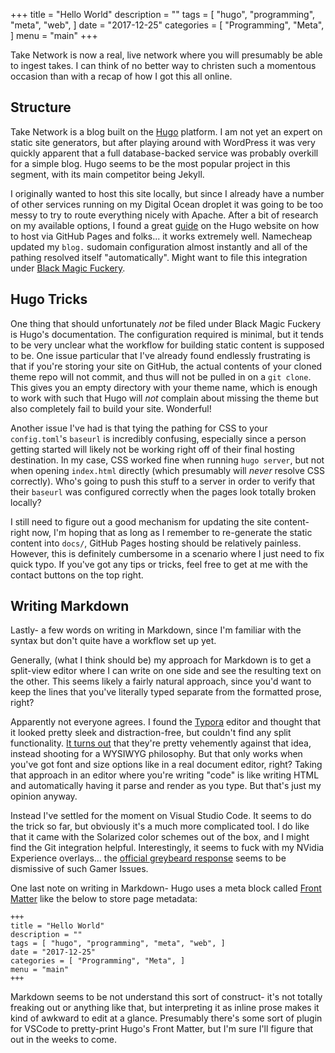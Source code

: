 +++
title = "Hello World"
description = ""
tags = [
    "hugo",
    "programming",
    "meta",
    "web",
]
date = "2017-12-25"
categories = [
    "Programming",
    "Meta",
]
menu = "main"
+++

Take Network is now a real, live network where you will presumably be able to ingest takes. I can think of no better way to christen such a momentous occasion than with a recap of how I got this all online.
<!--more-->
## Structure

Take Network is a blog built on the [Hugo](http://gohugo.io) platform. I am not yet an expert on static site generators, but after playing around with WordPress it was very quickly apparent that a full database-backed service was probably overkill for a simple blog. Hugo seems to be the most popular project in this segment, with its main competitor being Jekyll.

I originally wanted to host this site locally, but since I already have a number of other services running on my Digital Ocean droplet it was going to be too messy to try to route everything nicely with Apache. After a bit of research on my available options, I found a great [guide](https://gohugo.io/hosting-and-deployment/hosting-on-github/) on the Hugo website on how to host via GitHub Pages and folks... it works extremely well. Namecheap updated my `blog.` sudomain configuration almost instantly and all of the pathing resolved itself "automatically". Might want to file this integration under [Black Magic Fuckery](https://www.reddit.com/r/blackmagicfuckery/).

## Hugo Tricks

One thing that should unfortunately _not_ be filed under Black Magic Fuckery is Hugo's documentation. The configuration required is minimal, but it tends to be very unclear what the workflow for building static content is supposed to be. One issue particular that I've already found endlessly frustrating is that if you're storing your site on GitHub, the actual contents of your cloned theme repo will not commit, and thus will not be pulled in on a `git clone`. This gives you an empty directory with your theme name, which is enough to work with such that Hugo will _not_ complain about missing the theme but also completely fail to build your site. Wonderful!

Another issue I've had is that tying the pathing for CSS to your `config.toml`'s `baseurl` is incredibly confusing, especially since a person getting started will likely not be working right off of their final hosting destination. In my case, CSS worked fine when running `hugo server`, but not when opening `index.html` directly (which presumably will _never_ resolve CSS correctly). Who's going to push this stuff to a server in order to verify that their `baseurl` was configured correctly when the pages look totally broken locally?

I still need to figure out a good mechanism for updating the site content- right now, I'm hoping that as long as I remember to re-generate the static content into `docs/`, GitHub Pages hosting should be relatively painless. However, this is definitely cumbersome in a scenario where I just need to fix quick typo. If you've got any tips or tricks, feel free to get at me with the contact buttons on the top right.

## Writing Markdown

Lastly- a few words on writing in Markdown, since I'm familiar with the syntax but don't quite have a workflow set up yet.

Generally, (what I think should be) my approach for Markdown is to get a split-view editor where I can write on one side and see the resulting text on the other. This seems likely a fairly natural approach, since you'd want to keep the lines that you've literally typed separate from the formatted prose, right?

Apparently not everyone agrees. I found the [Typora](https://typora.io) editor and thought that it looked pretty sleek and distraction-free, but couldn't find any split functionality. [It turns out](https://github.com/typora/typora-issues/issues/70) that they're pretty vehemently against that idea, instead shooting for a WYSIWYG philosophy. But that only works when you've got font and size options like in a real document editor, right? Taking that approach in an editor where you're writing "code" is like writing HTML and automatically having it parse and render as you type. But that's just my opinion anyway.

Instead I've settled for the moment on Visual Studio Code. It seems to do the trick so far, but obviously it's a much more complicated tool. I do like that it came with the Solarized color schemes out of the box, and I might find the Git integration helpful. Interestingly,  it seems to fuck with my NVidia Experience overlays... the [official greybeard response](https://github.com/Microsoft/vscode/issues/37104) seems to be dismissive of such Gamer Issues.

One last note on writing in Markdown- Hugo uses a meta block called [Front Matter](https://gohugo.io/content-management/front-matter/) like the below to store page metadata:

    +++
    title = "Hello World"
    description = ""
    tags = [ "hugo", "programming", "meta", "web", ]
    date = "2017-12-25"
    categories = [ "Programming", "Meta", ]
    menu = "main" 
    +++

Markdown seems to be not understand this sort of construct- it's not totally freaking out or anything like that, but interpreting it as inline prose makes it kind of awkward to edit at a glance. Presumably there's some sort of plugin for VSCode to pretty-print Hugo's Front Matter, but I'm sure I'll figure that out in the weeks to come.

